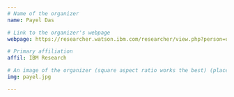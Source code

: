 ```yaml
---
# Name of the organizer
name: Payel Das

# Link to the organizer's webpage
webpage: https://researcher.watson.ibm.com/researcher/view.php?person=us-daspa

# Primary affiliation
affil: IBM Research

# An image of the organizer (square aspect ratio works the best) (place in the `assets/img/organizers` directory)
img: payel.jpg

---
```

